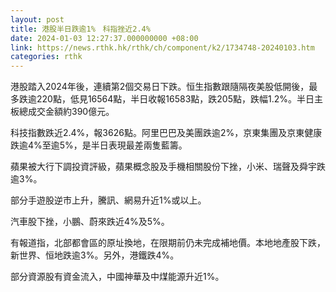 ```yaml
---
layout: post
title: 港股半日跌逾1%　科指挫近2.4%　
date: 2024-01-03 12:27:37.000000000 +08:00
link: https://news.rthk.hk/rthk/ch/component/k2/1734748-20240103.htm
categories: rthk
---
```


港股踏入2024年後，連續第2個交易日下跌。恒生指數跟隨隔夜美股低開後，最多跌逾220點，低見16564點，半日收報16583點，跌205點，跌幅1.2%。半日主板總成交金額約390億元。

科技指數跌近2.4%，報3626點。阿里巴巴及美團跌逾2%，京東集團及京東健康跌逾4%至逾5%，是半日表現最差兩隻藍籌。

蘋果被大行下調投資評級，蘋果概念股及手機相關股份下挫，小米、瑞聲及舜宇跌逾3%。

部分手遊股逆市上升，騰訊、網易升近1%或以上。

汽車股下挫，小鵬、蔚來跌近4%及5%。

有報道指，北部都會區的原址換地，在限期前仍未完成補地價。本地地產股下跌，新世界、恒地跌逾3%。另外，港鐵跌4%。

部分資源股有資金流入，中國神華及中煤能源升近1%。
